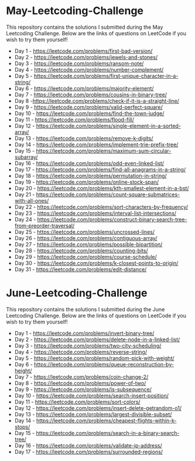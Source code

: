 # May-Leetcoding-Challenge

This repository contains the solutions I submitted during the May Leetcoding Challenge. Below are the links of questions on LeetCode if you wish to try them yourself!

* Day 1 - https://leetcode.com/problems/first-bad-version/
* Day 2 - https://leetcode.com/problems/jewels-and-stones/
* Day 3 - https://leetcode.com/problems/ransom-note/
* Day 4 - https://leetcode.com/problems/number-complement/
* Day 5 - https://leetcode.com/problems/first-unique-character-in-a-string/
* Day 6 - https://leetcode.com/problems/majority-element/
* Day 7 - https://leetcode.com/problems/cousins-in-binary-tree/
* Day 8 -https://leetcode.com/problems/check-if-it-is-a-straight-line/
* Day 9 - https://leetcode.com/problems/valid-perfect-square/
* Day 10 - https://leetcode.com/problems/find-the-town-judge/
* Day 11 - https://leetcode.com/problems/flood-fill/
* Day 12 - https://leetcode.com/problems/single-element-in-a-sorted-array/
* Day 13 - https://leetcode.com/problems/remove-k-digits/
* Day 14 - https://leetcode.com/problems/implement-trie-prefix-tree/
* Day 15 - https://leetcode.com/problems/maximum-sum-circular-subarray/
* Day 16 - https://leetcode.com/problems/odd-even-linked-list/
* Day 17 - https://leetcode.com/problems/find-all-anagrams-in-a-string/
* Day 18 - https://leetcode.com/problems/permutation-in-string/
* Day 19 - https://leetcode.com/problems/online-stock-span/
* Day 20 - https://leetcode.com/problems/kth-smallest-element-in-a-bst/
* Day 21 - https://leetcode.com/problems/count-square-submatrices-with-all-ones/
* Day 22 - https://leetcode.com/problems/sort-characters-by-frequency/
* Day 23 - https://leetcode.com/problems/interval-list-intersections/
* Day 24 - https://leetcode.com/problems/construct-binary-search-tree-from-preorder-traversal/
* Day 25 - https://leetcode.com/problems/uncrossed-lines/
* Day 26 - https://leetcode.com/problems/contiguous-array/
* Day 27 - https://leetcode.com/problems/possible-bipartition/
* Day 28 - https://leetcode.com/problems/counting-bits/
* Day 29 - https://leetcode.com/problems/course-schedule/
* Day 30 - https://leetcode.com/problems/k-closest-points-to-origin/
* Day 31 - https://leetcode.com/problems/edit-distance/


# June-Leetcoding-Challenge

This repository contains the solutions I submitted during the June Leetcoding Challenge. Below are the links of questions on LeetCode if you wish to try them yourself!

* Day 1 - https://leetcode.com/problems/invert-binary-tree/
* Day 2 - https://leetcode.com/problems/delete-node-in-a-linked-list/
* Day 3 - https://leetcode.com/problems/two-city-scheduling/
* Day 4 - https://leetcode.com/problems/reverse-string/
* Day 5 - https://leetcode.com/problems/random-pick-with-weight/
* Day 6 - https://leetcode.com/problems/queue-reconstruction-by-height/
* Day 7 - https://leetcode.com/problems/coin-change-2/
* Day 8 - https://leetcode.com/problems/power-of-two/
* Day 9 - https://leetcode.com/problems/is-subsequence/
* Day 10 - https://leetcode.com/problems/search-insert-position/
* Day 11 - https://leetcode.com/problems/sort-colors/
* Day 12 - https://leetcode.com/problems/insert-delete-getrandom-o1/
* Day 13 - https://leetcode.com/problems/largest-divisible-subset/
* Day 14 - https://leetcode.com/problems/cheapest-flights-within-k-stops/
* Day 15 - https://leetcode.com/problems/search-in-a-binary-search-tree/
* Day 16 - https://leetcode.com/problems/validate-ip-address/
* Day 17 - https://leetcode.com/problems/surrounded-regions/
